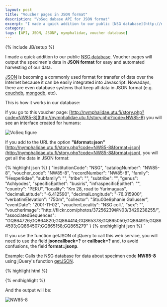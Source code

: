 ```yaml
---
layout: post
title: "Voucher pages in JSON format"
description: "VoSeq dabase API for JSON format"
excerpt: "I made a quick addition to our public [NSG database](http://nymphalidae.utu.fi/db.php). Voucher pages will output the specimen's data in **JSON format** for easy and automated harvesting of our data."
category: 
tags: [API, JSON, JSONP, nymphalidae, voucher database]
---
```

{% include JB/setup %}

I made a quick addition to our public [NSG database](http://nymphalidae.utu.fi/db.php).
Voucher pages will output the specimen's data in **JSON format** for easy and automated
harvesting of our data.

[JSON](http://en.wikipedia.org/wiki/JSON) is becoming a commonly used format for transfer
of data over the Internet because it can be easily integrated into Javascript. Nowadays,
there are even database systems that keep all data in JSON format (e.g. 
[couchdb](http://couchdb.apache.org/), [mongodb](http://www.mongodb.org/), etc).

This is how it works in our database:

If you go to this voucher page:
[http://nymphalidae.utu.fi/story.php?code=NW85-8](http://nymphalidae.utu.fi/story.php?code=NW85-8)
you will see an interface created for humans:

![VoSeq figure](/cpena/blog/assets/figs/nw71-1.png)

If you add to the URL the option **"&format=json"** [http://nymphalidae.utu.fi/story.php?code=NW85-8&format=json](http://nymphalidae.utu.fi/story.php?code=NW85-8&format=json),
you will get all the data in JSON format:

{% highlight json %}
{
  "institutionCode": "NSG",
  "catalogNumber": "NW85-8",
  "voucher_code": "NW85-8",
  "recordNumber": "NW85-8",
  "family": "Hesperiidae",
  "subfamily": "",
  "tribe": "",
  "subtribe": "",
  "genus": "Achlyodes",
  "specificEpithet": "busiris",
  "infraspecificEpithet": "",
  "country": "PERU",
  "locality": "Km 28, road to Yurimaguas",
  "decimalLatitude": "-6.412590",
  "decimalLongitude": "-76.315900",
  "verbatimElevation": "750m",
  "collector": "St\u00e9phanie Gallusser",
  "eventDate": "2001-11-02",
  "voucherLocality": "NSG coll.",
  "sex": "",
  "voucherImage": "http:\/\/flickr.com\/photos\/37256239@N03\/3429238255\/",
  "associatedSequences": "GQ864726;GQ864820;GQ864414;GQ865378;GQ865050;GQ864915;GQ864593;GQ864507;GQ865158;GQ865279"
}
{% endhighlight json %}
`

If you use the function getJSON of jQuery to call this web service, you will 
need to use the field **jsoncallback=?** or **callback=?** and, to avoid 
confusions, the field **format=jsonp**.

Example: Calls the NSG database for data about specimen code **NW85-8** using
jQuery's function [getJSON](http://api.jquery.com/jQuery.getJSON/).

{% highlight html %}
<!DOCTYPE html>
<html lang='en' xml:lang='en' xmlns='http://www.w3.org/1999/xhtml'>
<head>
<title>test
</title>
<script src="http://code.jquery.com/jquery-latest.js"></script>


</head>
<body>

<script>
$(document).ready(function() {
       $.getJSON("http://nymphalidae.utu.fi/story.php?callback=?",
            {
                code: "NW85-8",
                format: "jsonp"
            },
        function(data) {
            var output = "";
            output += "voucher code: " + data.voucher_code + "<br />";
            output += "genus: " + data.genus + "<br />";
            output += "species: " + data.specificEpithet + "<br />";

            $("div").html(output);
        });
});

</script>

<div></div>
</body>
</html>
{% endhighlight %}

And the output will be:

![NW85-8](/cpena/blog/assets/figs/nw85-8.png)

